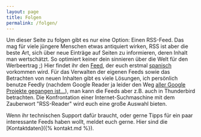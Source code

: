 ```yaml
---
layout: page
title: Folgen
permalink: /folgen/
---
```


Um dieser Seite zu folgen gibt es nur eine Option: Einen RSS-Feed. Das mag für viele jüngere Menschen etwas antiquiert wirken, RSS ist aber die beste Art, sich über neue Einträge auf Seiten zu informieren, deren Inhalt man wertschätzt. So optimiert keiner dein sinnieren über die Welt für den Werbeertrag ;)
Hier findet ihr den [Feed](https://konzerterlebnisberichte.github.io/feed.xml), der euch erstmal [spanisch](https://de.wikipedia.org/wiki/Extensible_Markup_Language) vorkommen wird. Für das Verwalten der eigenen Feeds sowie das Betrachten von neuen Inhalten gibt es viele Lösungen, ich persönlich benutze Feedly (nachdem Google Reader ja leider den Weg [aller Google Projekte gegangen ist...](https://killedbygoogle.com/)), man kann die Feeds aber z.B. auch in Thunderbird betrachten. Die Konfrontation einer Internet-Suchmaschine mit dem Zauberwort "RSS-Reader" wird euch eine große Auswahl bieten. 

Wenn ihr technischen Support dafür braucht, oder gerne Tipps für ein paar interessante Feeds haben wollt, meldet euch gerne. Hier sind die [Kontaktdaten]({% kontakt.md %}).